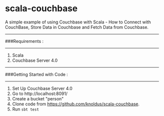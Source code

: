 # scala-couchbase

A simple example of using Couchbase with Scala - 
How to Connect with CouchBase, 
Store Data in Couchbase and
Fetch Data from Couchbase.

*************************************************************************************************************
###Requirements : 
*************************************************************************************************************
1.  Scala
1.  Couchbase Server 4.0


*************************************************************************************************************
###Getting Started with Code  : 


*************************************************************************************************************
1.  Set Up Couchbase Server 4.0
1.  Go to http://localhost:8091/
1.  Create a bucket "person"
1.  Clone code from https://github.com/knoldus/scala-couchbase.
1.  Run <code>sbt test</code>
